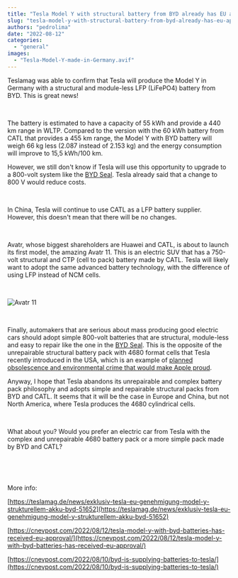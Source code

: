 ```yaml
---
title: "Tesla Model Y with structural battery from BYD already has EU approval"
slug: "tesla-model-y-with-structural-battery-from-byd-already-has-eu-approval"
authors: "pedrolima"
date: "2022-08-12"
categories: 
  - "general"
images: 
  - "Tesla-Model-Y-made-in-Germany.avif"
---
```


Teslamag was able to confirm that Tesla will produce the Model Y in Germany with a structural and module-less LFP (LiFePO4) battery from BYD. This is great news!

 

The battery is estimated to have a capacity of 55 kWh and provide a 440 km range in WLTP. Compared to the version with the 60 kWh battery from CATL that provides a 455 km range, the Model Y with BYD battery will weigh 66 kg less (2.087 instead of 2.153 kg) and the energy consumption will improve to 15,5 kWh/100 km.

However, we still don't know if Tesla will use this opportunity to upgrade to a 800-volt system like the [BYD Seal](/2022/07/12/byd-seal-is-a-game-changer/). Tesla already said that a change to 800 V would reduce costs.

 

In China, Tesla will continue to use CATL as a LFP battery supplier. However, this doesn't mean that there will be no changes.

 

Avatr, whose biggest shareholders are Huawei and CATL, is about to launch its first model, the amazing Avatr 11. This is an electric SUV that has a 750-volt structural and CTP (cell to pack) battery made by CATL. Tesla will likely want to adopt the same advanced battery technology, with the difference of using LFP instead of NCM cells.

 

![Avatr 11](images/Avatr-11.avif)

 

Finally, automakers that are serious about mass producing good electric cars should adopt simple 800-volt batteries that are structural, module-less and easy to repair like the one in the [BYD Seal](/2022/07/12/byd-seal-is-a-game-changer/). This is the opposite of the unrepairable structural battery pack with 4680 format cells that Tesla recently introduced in the USA, which is an example of [planned obsolescence and environmental crime that would make Apple proud](https://www.euroconsumers.org/activities/stop-planned-obsolescence-apple-case).

Anyway, I hope that Tesla abandons its unrepairable and complex battery pack philosophy and adopts simple and repairable structural packs from BYD and CATL. It seems that it will be the case in Europe and China, but not North America, where Tesla produces the 4680 cylindrical cells.

 

What about you? Would you prefer an electric car from Tesla with the complex and unrepairable 4680 battery pack or a more simple pack made by BYD and CATL?

 

 

More info:

[https://teslamag.de/news/exklusiv-tesla-eu-genehmigung-model-y-strukturellem-akku-byd-51652](https://teslamag.de/news/exklusiv-tesla-eu-genehmigung-model-y-strukturellem-akku-byd-51652)

[https://cnevpost.com/2022/08/12/tesla-model-y-with-byd-batteries-has-received-eu-approval/](https://cnevpost.com/2022/08/12/tesla-model-y-with-byd-batteries-has-received-eu-approval/)

[https://cnevpost.com/2022/08/10/byd-is-supplying-batteries-to-tesla/](https://cnevpost.com/2022/08/10/byd-is-supplying-batteries-to-tesla/)
